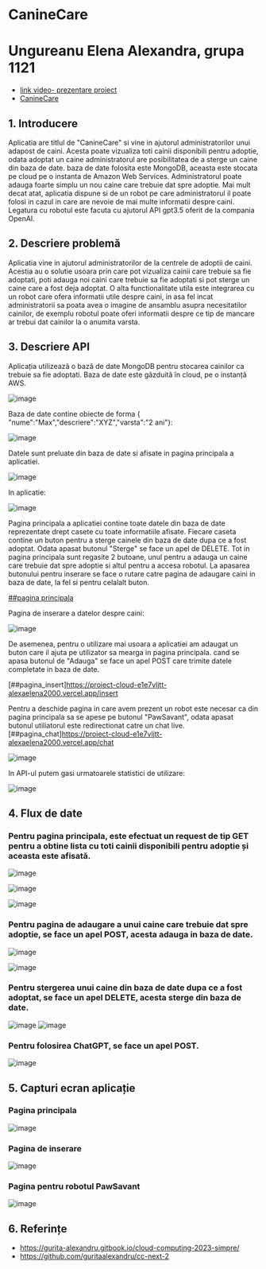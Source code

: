 # CanineCare
# Ungureanu Elena Alexandra, grupa 1121
- [link video- prezentare proiect](https://youtu.be/2iamTN_xaII)
- [CanineCare](https://proiect-cloud-e1e7vljtt-alexaelena2000.vercel.app/)
## 1. Introducere
Aplicatia are titlul de "CanineCare" si vine in ajutorul administratorilor unui adapost de caini. Acesta poate vizualiza toti cainii disponibili pentru adoptie, odata adoptat un caine administratorul are posibilitatea de a sterge un caine din baza de date. baza de date folosita este MongoDB, aceasta este stocata pe cloud pe o instanta de Amazon Web Services. Administratorul poate adauga foarte simplu un nou caine care trebuie dat spre adoptie. Mai mult decat atat, aplicatia dispune si de un robot pe care administratorul il poate folosi in cazul in care are nevoie de mai multe informatii despre caini. Legatura cu robotul este facuta cu ajutorul API gpt3.5 oferit de la compania OpenAI.
## 2.  Descriere problemă
Aplicatia vine in ajutorul administratorilor de la centrele de adoptii de caini. Acestia au o solutie usoara prin care pot vizualiza cainii care trebuie sa fie adoptati, poti adauga noi caini care trebuie sa fie adoptati si pot sterge un caine care a fost deja adoptat. O alta functionalitate utila este integrarea cu un robot care ofera informatii utile despre caini, in asa fel incat administratorii sa poata avea o imagine de ansamblu asupra necesitatilor cainilor, de exemplu robotul poate oferi informatii despre ce tip de mancare ar trebui dat cainilor la o anumita varsta.
## 3. Descriere API 
Aplicația utilizează o bază de date MongoDB pentru stocarea cainilor ca trebuie sa fie adoptati. Baza de date este găzduită în cloud, pe o instanță AWS.

![image](https://github.com/alexaelena2000/proiectCloud/assets/82472489/73e96925-f29e-4db2-8108-96eaf2bc427b)

Baza de date contine obiecte de forma { "nume":"Max","descriere":"XYZ","varsta":"2 ani"}:

![image](https://github.com/alexaelena2000/proiectCloud/assets/82472489/f1baf10f-9813-410b-8146-b6c38cddfd8d)

Datele sunt preluate din baza de date si afisate in pagina principala a aplicatiei.

![image](https://github.com/alexaelena2000/proiectCloud/assets/82472489/d579eb4a-fb80-4259-8e4c-f48bab3670d8)

In aplicatie:

![image](https://github.com/alexaelena2000/proiectCloud/assets/82472489/328042f7-6938-459e-bb73-a5ac3e98d14f)

Pagina principala a aplicatiei contine toate datele din baza de date reprezentate drept casete cu toate informatiile afisate. Fiecare caseta contine un buton pentru a sterge cainele din baza de date dupa ce a fost adoptat. Odata apasat butonul "Sterge" se face un apel de DELETE. 
Tot in pagina principala sunt regasite 2 butoane, unul pentru a adauga un caine care trebuie dat spre adoptie si altul pentru a accesa robotul. La apasarea butonului pentru inserare se face o rutare catre pagina de adaugare caini in baza de date, la fel si pentru celalalt buton. 

[##pagina principala](https://proiect-cloud-e1e7vljtt-alexaelena2000.vercel.app/)

Pagina de inserare a datelor despre caini: 

![image](https://github.com/alexaelena2000/proiectCloud/assets/82472489/381da1d0-10e0-40fe-bdbb-27932fad7ec6)

De asemenea, pentru o utilizare mai usoara a aplicatiei am adaugat un buton care il ajuta pe utilizator sa mearga in pagina principala.
cand se apasa butonul de "Adauga" se face un apel POST care trimite datele completate in baza de date.

[##pagina_insert]https://proiect-cloud-e1e7vljtt-alexaelena2000.vercel.app/insert

Pentru a deschide pagina in care avem prezent un robot este necesar ca din pagina principala sa se apese pe butonul "PawSavant", odata apasat butonul utiliatorul este redirectionat catre un chat live.
[##pagina_chat]https://proiect-cloud-e1e7vljtt-alexaelena2000.vercel.app/chat

![image](https://github.com/alexaelena2000/proiectCloud/assets/82472489/ba599b50-8c58-4293-9e03-061a9c662190)

In API-ul putem gasi urmatoarele statistici de utilizare:

![image](https://github.com/alexaelena2000/proiectCloud/assets/82472489/50f937e8-0b36-4af1-8ae1-539d7522ae79)

## 4. Flux de date
### Pentru pagina principala, este efectuat un request de tip GET pentru a obtine lista cu toti cainii disponibili pentru adoptie și aceasta este afisată.

![image](https://github.com/alexaelena2000/proiectCloud/assets/82472489/94781be2-85be-4ef6-b927-cd593c68aab4)

![image](https://github.com/alexaelena2000/proiectCloud/assets/82472489/a49f6b23-6093-4363-8b0d-a5f771971158)

![image](https://github.com/alexaelena2000/proiectCloud/assets/82472489/156f4485-1a37-47a2-9cd4-07534ceb71c1)

### Pentru pagina de adaugare a unui caine care trebuie dat spre adoptie, se face un apel POST, acesta adauga in baza de date.

![image](https://github.com/alexaelena2000/proiectCloud/assets/82472489/97ed1b49-026e-428d-8ee7-dc1566760d09)

![image](https://github.com/alexaelena2000/proiectCloud/assets/82472489/44023eb3-23ef-4720-88fc-c5cc56fae40a)


### Pentru stergerea unui caine din baza de date dupa ce a fost adoptat, se face un apel DELETE, acesta sterge din baza de date.

![image](https://github.com/alexaelena2000/proiectCloud/assets/82472489/ee7ed598-706e-4b07-be09-5ad3c0ebb34e)
![image](https://github.com/alexaelena2000/proiectCloud/assets/82472489/2245534b-f2d0-4bf0-8b24-8a50c3429ef1)

### Pentru folosirea ChatGPT, se face un apel POST.

![image](https://github.com/alexaelena2000/proiectCloud/assets/82472489/818fba37-5522-4ef8-bcef-29041f255070)


## 5. Capturi ecran aplicație

### Pagina principala

![image](https://github.com/alexaelena2000/proiectCloud/assets/82472489/d3ebee61-ccab-4ffd-9f2c-1b86f0ae017a)


### Pagina de inserare

![image](https://github.com/alexaelena2000/proiectCloud/assets/82472489/c0d5767c-bc03-4179-bf38-467bea9627fd)

### Pagina pentru robotul PawSavant

![image](https://github.com/alexaelena2000/proiectCloud/assets/82472489/62acddf4-81aa-473e-9e89-388d9d3c073e)


## 6. Referințe

- https://gurita-alexandru.gitbook.io/cloud-computing-2023-simpre/
- https://github.com/guritaalexandru/cc-next-2




